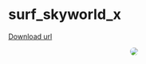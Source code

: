 # surf_skyworld_x
<a href="https://drive.google.com/file/d/1MVSKKAbzbtNapjj7QWZ1nQoSrfo8KTAS/view?usp=sharing"> Download url <href/>
<div style="display: flex; justify-content: center;">
    <img src="https://github.com/CombatSurfCS2/surf_skyworld/assets/102309602/13e8f1f5-ae4c-4953-a297-cb8ba5196b64" style="border-radius: 10px"/>
</div>

